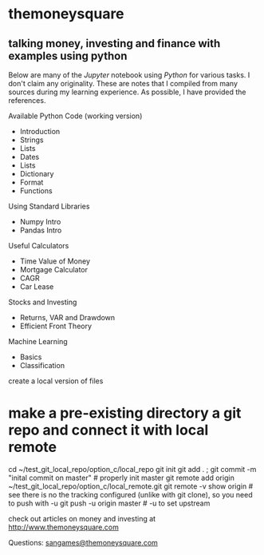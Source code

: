 # themoneysquare
## talking money, investing and finance with examples using python

Below are many of the *Jupyter* notebook using *Python* for various tasks. I don't claim any originality. These are notes that I compiled from many sources during my learning experience. As possible, I have provided the references. 

Available Python Code (working version)

- Introduction
- Strings
- Lists
- Dates
- Lists
- Dictionary
- Format
- Functions

Using Standard Libraries

- Numpy Intro
- Pandas Intro

Useful Calculators

- Time Value of Money
- Mortgage Calculator
- CAGR
- Car Lease

Stocks and Investing

- Returns, VAR and Drawdown
- Efficient Front Theory


Machine Learning

- Basics
- Classification


create a local version of files

# make a pre-existing directory a git repo and connect it with local remote
cd ~/test_git_local_repo/option_c/local_repo
git init
git add . ; git commit -m "inital commit on master" # properly init master
git remote add origin ~/test_git_local_repo/option_c/local_remote.git
git remote -v show origin # see there is no the tracking configured (unlike with git clone), so you need to push with -u
git push -u origin master # -u to set upstream

check out articles on money and investing at  http://www.themoneysquare.com

Questions: <sangames@themoneysquare.com>
